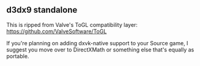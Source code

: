 ## d3dx9 standalone

This is ripped from Valve's ToGL compatibility layer: https://github.com/ValveSoftware/ToGL

If you're planning on adding dxvk-native support to your Source game, I suggest you move over to DirectXMath or something else that's equally as portable. 
